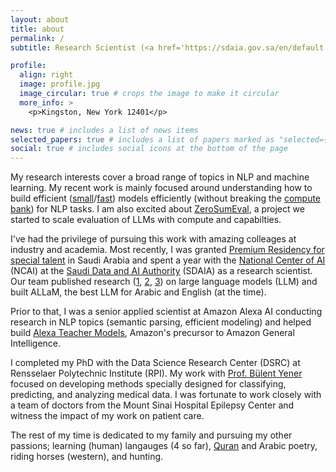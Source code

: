 ```yaml
---
layout: about
title: about
permalink: /
subtitle: Research Scientist (<a href='https://sdaia.gov.sa/en/default.aspx'>SDAIA</a> (current), <a href='https://www.amazon.science/'>Amazon </a>). CTO and co-founder at <a href='https://www.aiastrolabe.com/'>ai.astrolabe</a>. Partner at <a href='https://khantet.com/'>KhanTeT</a>.

profile:
  align: right
  image: profile.jpg
  image_circular: true # crops the image to make it circular
  more_info: >
    <p>Kingston, New York 12401</p>

news: true # includes a list of news items
selected_papers: true # includes a list of papers marked as "selected={true}"
social: true # includes social icons at the bottom of the page
---
```


My research interests cover a broad range of topics in NLP and machine learning. My recent work is mainly focused around understanding how to build efficient ([small](https://arxiv.org/abs/2010.05002)/[fast](https://arxiv.org/abs/2010.03714)) models efficiently (without breaking the [compute bank](https://arxiv.org/abs/2407.15390)) for NLP tasks. I am also excited about [ZeroSumEval](https://github.com/haidark/ZeroSumEval), a project we started to scale evaluation of LLMs with compute and capabilties. 

I've had the privilege of pursuing this work with amazing colleages at industry and academia. Most recently, I was granted [Premium Residency for special talent](https://pr.gov.sa/) in Saudi Arabia and spent a year with the [National Center of AI](https://sdaia.gov.sa/en/Sectors/Ncai/Pages/default.aspx) (NCAI) at the [Saudi Data and AI Authority](https://sdaia.gov.sa/en/default.aspx) (SDAIA) as a research scientist.  Our team published research ([1](https://arxiv.org/abs/2402.01781), [2](https://arxiv.org/abs/2407.15390), [3](https://openreview.net/forum?id=YGDWW6rzYX)) on large language models (LLM) and built ALLaM, the best LLM for Arabic and English (at the time). 

Prior to that, I was a senior applied scientist at Amazon Alexa AI conducting research in NLP topics (semantic parsing, efficient modeling) and helped build [Alexa Teacher Models](https://arxiv.org/abs/2208.01448), Amazon's precursor to Amazon General Intelligence.

I completed my PhD with the Data Science Research Center (DSRC) at Rensselaer Polytechnic Institute (RPI). My work with [Prof. Bülent Yener](https://www.cs.rpi.edu/~yener/) focused on developing methods specially designed for classifying, predicting, and analyzing medical data. I was fortunate to work closely with a team of doctors from the Mount Sinai Hospital Epilepsy Center and witness the impact of my work on patient care.

The rest of my time is dedicated to my family and pursuing my other passions; learning (human) langauges (4 so far), [Quran](https://www.youtube.com/watch?v=aQkX-Cr2p-w&ab_channel=MasjidUmar) and Arabic poetry, riding horses (western), and hunting.
